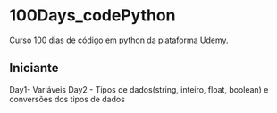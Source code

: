 # 100Days_codePython
Curso 100 dias de código em python da plataforma Udemy.


## Iniciante
Day1- Variáveis
Day2 - Tipos de dados(string, inteiro, float, boolean) e conversões dos tipos de dados
